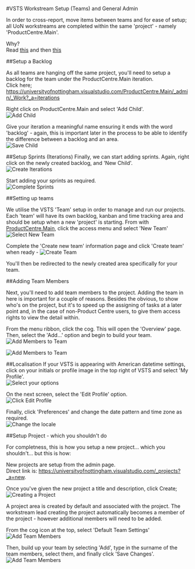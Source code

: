 #VSTS Workstream Setup (Teams) and General Admin


In order to cross-report, move items between teams and for ease of setup; all UoN workstreams are completed within the same 'project' - namely 'ProductCentre.Main'. 

Why?  
Read 
[this](http://geekswithblogs.net/Optikal/archive/2013/09/05/153944.aspx) and then [this](https://nkdagility.com/one-team-project/)


##Setup a Backlog

As all teams are hanging off the same project, you'll need to setup a backlog for the team under the ProductCentre.Main iteration.  
Click here; https://universityofnottingham.visualstudio.com/ProductCentre.Main/_admin/_Work?_a=iterations

Right click on ProductCentre.Main and select 'Add Child'.  
![Add Child](./images/CreateBacklog.PNG "Add Child") 

Give your iteration a meaningful name ensuring it ends with the word 'backlog' - again, this is important later in the process to be able to identify the difference between a backlog and an area.   
![Save Child](./images/CreateBacklog1.PNG "Save Child") 

##Setup Sprints (Iterations)
Finally, we can start adding sprints.  Again, right click on the newly created backlog, and 'New Child'.  
![Create Iterations](./images/CreateBacklog2.PNG "Create Iterations") 

Start adding your sprints as required.   
![Complete Sprints](./images/CreateBacklog3.PNG "Complete Sprints") 



##Setting up teams

We utilise the VSTS 'Team' setup in order to manage and run our projects.  Each 'team' will have its own backlog, kanban and time tracking area and should be setup when a new 'project' is starting. 
From with [ProductCentre.Main](https://universityofnottingham.visualstudio.com/ProductCentre.Main), click the access menu and select 'New Team' 
![Select New Team](./images/CreateTeam.PNG "Select New Team") 

Complete the 'Create new team' information page and click 'Create team' when ready - 
![Create Team](./images/CreateTeam1.PNG "Create Team") 

You'll then be redirected to the newly created area specifically for your team.  

##Adding Team Members

Next, you'll need to add team members to the project.  Adding the team in here is important for a couple of reasons.  Besides the obvious, to show who's on the project, but it's to speed up the assigning of tasks at a later point and, in the case of non-Product Centre users, to give them access rights to view the detail within.  

From the menu ribbon, click the cog.  This will open the 'Overview' page.  Then, select the 'Add...' option and begin to build your team. 
![Add Members to Team](./images/CreateTeam2.PNG "Add Members to Team") 


![Add Members to Team](./images/CreateTeam3.PNG "Add Members to Team") 



##Localisation
If your VSTS is appearing with American datetime settings, click on your initials or profile image in the top right of VSTS and select 'My Profile'.  
![Select your options](./images/Localisation1.PNG "Select your options") 

On the next screen, select the 'Edit Profile' option.  
![Click Edit Profile](./images/Localisation2.PNG "Click Edit Profile") 

Finally, click 'Preferences' and change the date pattern and time zone as required.  
![Change the locale](./images/Localisation3.PNG "Change the locale") 

##Setup Project - which you shouldn't do 

For completness, this is how you setup a new project... which you shouldn't... but this is how: 

New projects are setup from the admin page.  
Direct link is: https://universityofnottingham.visualstudio.com/_projects?_a=new.

Once you've given the new project a title and description, click Create; 
![Creating a Project](./images/CreateProject1.PNG "Creating a Project") 

A project area is created by default and associated with the project.  The workstream lead creating the project automatically becomes a member of the project - however additional members will need to be added.

From the cog icon at the top, select 'Default Team Settings'  
![Add Team Members](./images/CreateProject2.PNG "Add Team Members") 

Then, build up your team by selecting 'Add', type in the surname of the team members, select them, and finally click 'Save Changes'.  
![Add Team Members](./images/CreateProject3.PNG "Add Team Members") 

